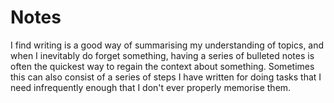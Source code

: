 # Notes

I find writing is a good way of summarising my understanding of topics, and when I inevitably do forget something, having a series of bulleted notes is often the quickest way to regain the context about something. Sometimes this can also consist of a series of steps I have written for doing tasks that I need infrequently enough that I don't ever properly memorise them.
